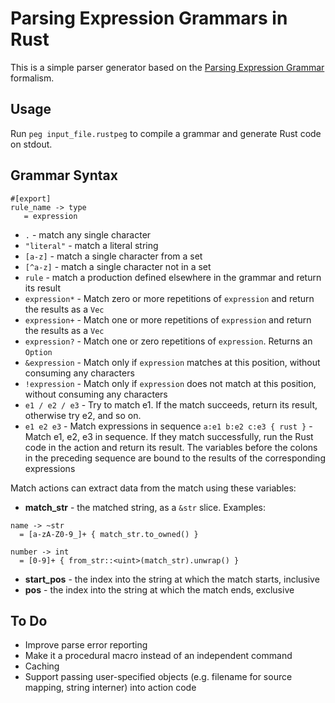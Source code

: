 # Parsing Expression Grammars in Rust

This is a simple parser generator based on the [Parsing Expression Grammar](https://en.wikipedia.org/wiki/Parsing_expression_grammar) formalism.

## Usage

Run `peg input_file.rustpeg` to compile a grammar and generate Rust code on stdout.

## Grammar Syntax

```
#[export]
rule_name -> type
   = expression
```

  * `.` - match any single character
  * `"literal"` - match a literal string
  * `[a-z]`  - match a single character from a set
  * `[^a-z]` - match a single character not in a set
  * `rule` - match a production defined elsewhere in the grammar and return its result
  * `expression*` - Match zero or more repetitions of `expression` and return the results as a `Vec`
  * `expression+` - Match one or more repetitions of `expression` and return the results as a `Vec`
  * `expression?` - Match one or zero repetitions of `expression`. Returns an `Option`
  * `&expression` - Match only if `expression` matches at this position, without consuming any characters
  * `!expression` - Match only if `expression` does not match at this position, without consuming any characters
  * `e1 / e2 / e3` - Try to match e1. If the match succeeds, return its result, otherwise try e2, and so on.
  * `e1 e2 e3` - Match expressions in sequence
`a:e1 b:e2 c:e3 { rust }` - Match e1, e2, e3 in sequence. If they match successfully, run the Rust code in the action and return its result. The variables before the colons in the preceding sequence are bound to the results of the corresponding expressions

Match actions can extract data from the match using these variables:

  * **match_str** - the matched string, as a `&str` slice. Examples:

```
name -> ~str
  = [a-zA-Z0-9_]+ { match_str.to_owned() }
```

```
number -> int
  = [0-9]+ { from_str::<uint>(match_str).unwrap() }
```

  * **start_pos** - the index into the string at which the match starts, inclusive
  * **pos** - the index into the string at which the match ends, exclusive


## To Do

  * Improve parse error reporting
  * Make it a procedural macro instead of an independent command
  * Caching
  * Support passing user-specified objects (e.g. filename for source mapping, string interner) into action code
